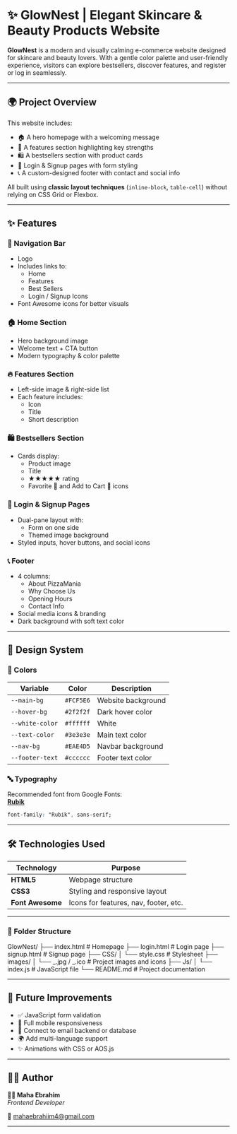 # ✨ GlowNest | Elegant Skincare & Beauty Products Website

**GlowNest** is a modern and visually calming e-commerce website designed for skincare and beauty lovers. With a gentle color palette and user-friendly experience, visitors can explore bestsellers, discover features, and register or log in seamlessly.

---

## 🌍 Project Overview

This website includes:

- 🏠 A hero homepage with a welcoming message
- 🌟 A features section highlighting key strengths
- 🛍️ A bestsellers section with product cards
- 🔐 Login & Signup pages with form styling
- 📞 A custom-designed footer with contact and social info

All built using **classic layout techniques** (`inline-block`, `table-cell`) without relying on CSS Grid or Flexbox.

---

## ✨ Features

### 🧭 Navigation Bar

- Logo
- Includes links to:
  - Home
  - Features
  - Best Sellers
  - Login / Signup Icons
- Font Awesome icons for better visuals

### 🏠 Home Section

- Hero background image
- Welcome text + CTA button
- Modern typography & color palette

### 🔥 Features Section

- Left-side image & right-side list
- Each feature includes:
  - Icon
  - Title
  - Short description

### 🛍️ Bestsellers Section

- Cards display:
  - Product image
  - Title
  - ★★★★★ rating
  - Favorite 🖤 and Add to Cart 🛒 icons

### 🔐 Login & Signup Pages

- Dual-pane layout with:
  - Form on one side
  - Themed image background
- Styled inputs, hover buttons, and social icons

### 📞 Footer

- 4 columns:
  - About PizzaMania
  - Why Choose Us
  - Opening Hours
  - Contact Info
- Social media icons & branding
- Dark background with soft text color

---

## 🎨 Design System

### 🎨 Colors

| Variable        | Color     | Description        |
| --------------- | --------- | ------------------ |
| `--main-bg`     | `#FCF5E6` | Website background |
| `--hover-bg`    | `#2f2f2f` | Dark hover color   |
| `--white-color` | `#ffffff` | White              |
| `--text-color`  | `#3e3e3e` | Main text color    |
| `--nav-bg`      | `#EAE4D5` | Navbar background  |
| `--footer-text` | `#cccccc` | Footer text color  |

### 🔤 Typography

Recommended font from Google Fonts:  
**[Rubik](https://fonts.google.com/specimen/Rubik)**

```css
font-family: "Rubik", sans-serif;
```

---

## 🛠️ Technologies Used

| Technology       | Purpose                               |
| ---------------- | ------------------------------------- |
| **HTML5**        | Webpage structure                     |
| **CSS3**         | Styling and responsive layout         |
| **Font Awesome** | Icons for features, nav, footer, etc. |

---

### 📁 Folder Structure

GlowNest/
├── index.html # Homepage
├── login.html # Login page
├── signup.html # Signup page
├── CSS/
│ └── style.css # Stylesheet
├── images/
│ └── _.jpg / _.ico # Project images and icons
├── Js/
│ └── index.js # JavaScript file
└── README.md # Project documentation

---

## 🚀 Future Improvements

- ✅ JavaScript form validation
- 📲 Full mobile responsiveness
- 📧 Connect to email backend or database
- 🌍 Add multi-language support
- ✨ Animations with CSS or AOS.js

---

## 🙋‍♀️ Author

**👩‍💻 Maha Ebrahim**  
_Frontend Developer_

📧 [mahaebrahiim4@gmail.com](mailto:mahaebrahiim4@gmail.com)

---

